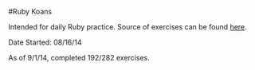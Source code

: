 #Ruby Koans

Intended for daily Ruby practice. Source of exercises can be found [here](http://rubykoans.com/).

Date Started: 08/16/14

As of 9/1/14, completed 192/282 exercises.
